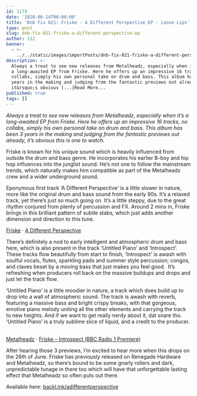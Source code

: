 ```yaml
---
id: 1179
date: '2020-06-24T00:00:00'
title: 'Dnb Fix 021: Friske - A Different Perspective EP - Loose Lips'
type: post
slug: dnb-fix-021-friske-a-different-perspective-ep
author: 112
banner:
  - >-
    ../../static/images/importPosts/dnb-fix-021-friske-a-different-perspective-ep/image1179.jpeg
description: >-
  Always a treat to see new releases from Metalheadz, especially when it&rsquo;s
  a long-awaited EP from Friske. Here he offers up an impressive 16 tracks, no
  collabs, simply his own personal take on drum and bass. This album has been 3
  years in the making and judging from the fantastic previews out already,
  it&rsquo;s obvious [...]Read More...
published: true
tags: []
---
```

_Always a treat to see new releases from Metalheadz, especially when it’s a long-awaited EP from Friske. Here he offers up an impressive 16 tracks, no collabs, simply his own personal take on drum and bass. This album has been 3 years in the making and judging from the fantastic previews out already, it’s obvious this is one to watch._

Friske is known for his unique sound which is heavily influenced from outside the drum and bass genre. He incorporates his earlier B-boy and hip hop influences into the junglist sound. He’s not one to follow the mainstream trends, which naturally makes him compatible as part of the Metalheadz crew and a wider underground sound.

Eponymous first track ‘A Different Perspective’ is a little slower in nature, more like the original drum and bass sound from the early 90s. It’s a relaxed track, yet there’s just so much going on. It’s a little steppy, due to the great rhythm conjured from plenty of percussion and FX. Around 2 mins in, Friske brings in this brilliant pattern of subtle stabs, which just adds another dimension and direction to this tune.

[Friske](https://soundcloud.com/friske "Friske") · [A Different Perspective](https://soundcloud.com/friske/a-different-perspective "A Different Perspective")

There’s definitely a nod to early intelligent and atmospheric drum and bass here, which is also present in the track ‘Untitled Piano’ and ‘Introspect’. These tracks flow beautifully from start to finish, ‘Introspect’ is awash with soulful vocals, flutes, sparkling pads and summer style percussion; congos, and claves beset by a moving bass that just makes you feel good.  It’s refreshing when producers roll back on the massive buildups and drops and just let the track flow.

‘Untitled Piano’ is a little moodier in nature, a track which does build up to drop into a wall of atmospheric sound. The track is awash with reverb, featuring a massive bass and bright crispy breaks, with that gorgeous, emotive piano melody uniting all the other elements and carrying the track to new heights. And if we want to get really nerdy about it, dat snare tho. ‘Untitled Piano’ is a truly sublime slice of liquid, and a credit to the producer.  

[Metalheadz](https://soundcloud.com/metalheadz "Metalheadz") · [Friske – Introspect (BBC Radio 1 Premiere)](https://soundcloud.com/metalheadz/friske-introspect-bbc-radio-1-premiere "Friske - Introspect (BBC Radio 1 Premiere)")

After hearing those 3 previews, I’m excited to hear more when this drops on the 26th of June. Friske has previously released on Renegade Hardware and Metalheadz, so there’s bound to be some gnarly rollers and dark, unpredictable tunage in there too which will have that unforgettable lasting effect that Metalheadz so often puts out there.

Available here: [backl.ink/adifferentperspective](https://gate.sc/?url=http%3A%2F%2Fbackl.ink%2Fadifferentperspective&token=90e09c-1-1592997059575 "http://backl.ink/adifferentperspective")